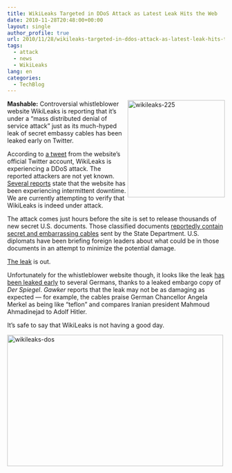 ```yaml
---
title: WikiLeaks Targeted in DDoS Attack as Latest Leak Hits the Web
date: 2010-11-28T20:48:00+00:00
layout: single
author_profile: true
url: 2010/11/28/wikileaks-targeted-in-ddos-attack-as-latest-leak-hits-the-web/
tags:
  - attack
  - news
  - WikiLeaks
lang: en
categories: 
  - TechBlog
---
```

[<img title="wikileaks-225" border="0" alt="wikileaks-225" align="right" src="http://lh3.ggpht.com/_vaUVXcmC3OI/TPK5D9hxMXI/AAAAAAAADQE/mfs03G_wKSU/wikileaks-225_thumb.jpg?imgmax=800" width="225" height="225" />](http://lh6.ggpht.com/_vaUVXcmC3OI/TPK5CEB7zBI/AAAAAAAADQA/1ZFlhQHdN7M/s1600-h/wikileaks-225%5B3%5D.jpg)**Mashable:** Controversial whistleblower website WikiLeaks is reporting that it’s under a “mass distributed denial of service attack” just as its much-hyped leak of secret embassy cables has been leaked early on Twitter. 

According to [a tweet](http://twitter.com/#!/wikileaks/status/8920530488926208) from the website’s official Twitter account, WikiLeaks is experiencing a DDoS attack. The reported attackers are not yet known. [Several reports](http://www.sfgate.com/cgi-bin/article.cgi?f=/g/a/2010/11/28/businessinsider-wikileaks-suffering-denial-of-service-attack-2010-11.DTL) state that the website has been experiencing intermittent downtime. We are currently attempting to verify that WikiLeaks is indeed under attack.

The attack comes just hours before the site is set to release thousands of new secret U.S. documents. Those classified documents [reportedly contain secret and embarrassing cables](http://www.nydailynews.com/news/national/2010/11/28/2010-11-28_state_department_warns_wikileaks_do_not_release_classified_us_documents.html) sent by the State Department. U.S. diplomats have been briefing foreign leaders about what could be in those documents in an attempt to minimize the potential damage.

[The leak](http://www.guardian.co.uk/world/2010/nov/28/us-embassy-cable-leak-diplomacy-crisis) is out.

Unfortunately for the whistleblower website though, it looks like the leak [has been leaked early](http://gawker.com/5700580/wikileaks-newest-leak-leaked-on-twitter) to several Germans, thanks to a leaked embargo copy of _Der Spiegel_. _Gawker_ reports that the leak may not be as damaging as expected — for example, the cables praise German Chancellor Angela Merkel as being like “teflon” and compares Iranian president Mahmoud Ahmadinejad to Adolf Hitler.

It’s safe to say that WikiLeaks is not having a good day.

[<img title="wikileaks-dos" border="0" alt="wikileaks-dos" src="http://lh3.ggpht.com/_vaUVXcmC3OI/TPK5I2eFIpI/AAAAAAAADQM/YZQni-XDAV8/wikileaks-dos_thumb.jpg?imgmax=800" width="500" height="304" />](http://lh3.ggpht.com/_vaUVXcmC3OI/TPK5FsWinNI/AAAAAAAADQI/eH8wc-R6bOI/s1600-h/wikileaks-dos%5B2%5D.jpg)